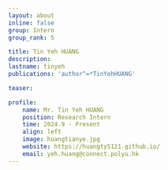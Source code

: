 ```yaml
---
layout: about
inline: false
group: Intern
group_rank: 5

title: Tin Yeh HUANG
description: 
lastname: tinyeh
publications: 'author^=*TinYehHUANG'

teaser: 

profile:
    name: Mr. Tin Yeh HUANG
    position: Research Intern
    time: 2024.9 - Present
    align: left
    image: huangtianye.jpg
    website: https://huangty5121.github.io/
    email: yeh.huang@connect.polyu.hk
---
```


<!-- # Student Assistants

**Wengyu ZHANG**

Student Assistant, Undergraduate Student, Department of Computing, The Hong Kong Polytechnic University

[Homepage](https://wengyuzhang.com)
[Google Scholar](https://scholar.google.com/citations?user=zgV2AIAAAAAJ)
[wengyu.zhang@connect.polyu.hk](mailto:wengyu.zhang@connect.polyu.hk) -->